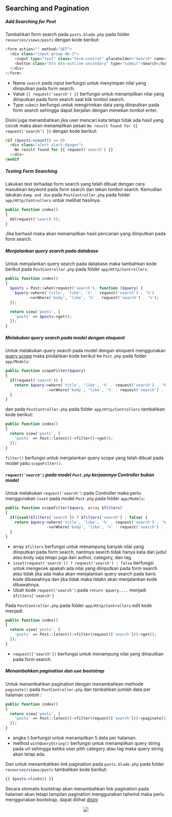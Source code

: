 ## Searching and Pagination

##### Add Searching for Post
Tambahkan form search pada `posts.blade.php` pada folder `resources/views/posts` dengan kode berikut:
```php
<form action="" method="GET">
  <div class="input-group mb-3">
    <input type="text" class="form-control" placeholder="Search" name="search" value="{{ request('search') }}">
    <button class="btn btn-outline-secondary" type="submit">Search</button>
  </div>
</form>
```
- Name `search` pada input berfungsi untuk menyimpan nilai yang diinputkan pada form search. 
- Value `{{ request('search') }}` berfungsi untuk menampilkan nilai yang diinputkan pada form search saat klik tombol search.
- Type `submit` berfungsi untuk mengirimkan data yang diinputkan pada form search sehingga dapat berjalan dengan menekan tombol enter.

Disini juga menambahkan jika user mencari kata tetapi tidak ada hasil yang cocok maka akan menampilkan pesan `No result found for {{ request('search') }}` dengan kode berikut:
```php
@if ($posts->count() == 0)
  <div class="alert alert-danger">
    No result found for {{ request('search') }}
  </div>
@endif
```

##### Testing Form Searching
Lakukan test terhadap form search yang telah dibuat dengan cara masukkan keyword pada form search dan tekan tombol search. Kemudian lakukan `dump and die` pada `PostController.php` pada folder `app/Http/Controllers` untuk melihat hasilnya.
```php
public function index()
{
  dd(request('search'));
}
```
Jika berhasil maka akan menampilkan hasil pencarian yang diinputkan pada form search.

##### Menjalankan query search pada database
Untuk menjalankan query search pada database maka tambahkan kode berikut pada `PostController.php` pada folder `app/Http/Controllers`:
```php
public function index()
{
  $posts = Post::when(request('search'), function ($query) {
    $query->where('title', 'like', '%' . request('search') . '%')
          ->orWhere('body', 'like', '%' . request('search') . '%');
  });

  return view('posts', [
    'posts' => $posts->get();
  ]);
}
```

##### Melakukan query search pada model dengan eloquent
Untuk melakukan query search pada model dengan eloquent menggunakan [query scope](https://laravel.com/docs/9.x/eloquent#local-scopes) maka pindahkan kode berikut ke `Post.php` pada folder `app/Models`:
```php
public function scopeFilter($query)
{
  if(request('search')) {
    return $query->where('title', 'like', '%' . request('search') . '%')
                  ->orWhere('body', 'like', '%' . request('search') . '%');
  }
}
```
dan pada `PostController.php` pada folder `app/Http/Controllers` tambahkan kode berikut:
```php
public function index()
{
  return view('posts', [
    'posts' => Post::latest()->filter()->get();
  ]);
}
```
`filter()` berfungsi untuk menjalankan query scope yang telah dibuat pada model yaitu `scopeFilter()`.

##### `request('search')` pada model `Post.php` kerjaannya Controller bukan model
Untuk melakukan `request('search')` pada Controller maka perlu menggunakan `isset` pada model `Post.php` pada folder `app/Models`:
```php
public function scopeFilter($query, array $filters)
{
  if(isset($filters['search']) ? $filters['search'] : false) {
    return $query->where('title', 'like', '%' . request('search') . '%')
                  ->orWhere('body', 'like', '%' . request('search') . '%');
  }
}
```
- array `$filters` berfungsi untuk menampung banyak nilai yang diinputkan pada form search, nantinya search tidak hanya kata dari judul atau body saja tetapi juga dari author, category, dan tag.
- `isset(request('search')) ? request('search') : false` berfungsi untuk mengecek apakah ada nilai yang diinputkan pada form search atau tidak jika ada maka akan menjalankan query search pada baris kode dibawahnya dan jika tidak maka tidakn akan menjalankan kode dibawahnya.
- Ubah kode `request('search')` pada `return $query....` menjadi `$filters['search']`

Pada `PostController.php` pada folder `app/Http/Controllers` edit kode menjadi:
```php
public function index()
{
  return view('posts', [
    'posts' => Post::latest()->filter(request(['search']))->get();
  ]);
}
```
- `request(['search'])` berfungsi untuk menampung nilai yang diinputkan pada form search.

##### Menambahkan pagination dan use bootstrap
Untuk menambahkan pagination dengan menambahkan methode `paginate()` pada `PostController.php` dan tambahkan jumlah data per halaman contoh :
```php
public function index()
{
  return view('posts', [
    'posts' => Post::latest()->filter(request(['search']))->paginate(5)->withQueryString();
  ]);
}
```
- angka `5` berfungsi untuk menampilkan 5 data per halaman.
- method `withQueryString()` berfungsi untuk menampilkan query string pada url sehingga ketika user pilih category atau tag maka query string akan tetap ada.

Dan untuk menambahkan link pagination pada `posts.blade.php` pada folder `resources/views/posts` tambahkan kode berikut:
```php
{{ $posts->links() }}
```
Secara otomatis bootstrap akan menambahkan link pagination pada halaman akan tetapi tampilan pagination menggunakan tailwind maka perlu menggunakan bootstrap, dapat dilihat [disini](https://laravel.com/docs/9.x/pagination#using-bootstrap)

<p align="center">
  <a href="../../README.md">
    <img src="https://img.shields.io/static/v1?label=Home&message=%F0%9F%8F%A1&color=skyblue">
  </a>
</p>